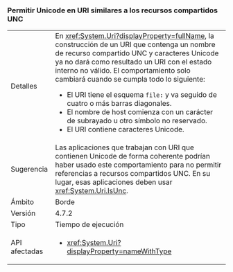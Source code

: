 ### <a name="allow-unicode-in-uris-that-resemble-unc-shares"></a>Permitir Unicode en URI similares a los recursos compartidos UNC

|   |   |
|---|---|
|Detalles|En <xref:System.Uri?displayProperty=fullName>, la construcción de un URI que contenga un nombre de recurso compartido UNC y caracteres Unicode ya no dará como resultado un URI con el estado interno no válido. El comportamiento solo cambiará cuando se cumpla todo lo siguiente:<ul><li>El URI tiene el esquema <code>file:</code> y va seguido de cuatro o más barras diagonales.</li><li>El nombre de host comienza con un carácter de subrayado u otro símbolo no reservado.</li><li>El URI contiene caracteres Unicode.</li></ul>|
|Sugerencia|Las aplicaciones que trabajan con URI que contienen Unicode de forma coherente podrían haber usado este comportamiento para no permitir referencias a recursos compartidos UNC. En su lugar, esas aplicaciones deben usar <xref:System.Uri.IsUnc>.|
|Ámbito|Borde|
|Versión|4.7.2|
|Tipo|Tiempo de ejecución|
|API afectadas|<ul><li><xref:System.Uri?displayProperty=nameWithType></li></ul>|

